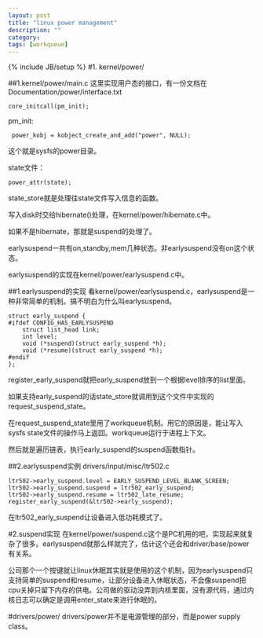 ```yaml
---
layout: post
title: "linux power management"
description: ""
category: 
tags: [workqueue]
---
```

{% include JB/setup %}
#1.
kernel/power/


##1.kernel/power/main.c
这里实现用户态的接口，有一份文档在Documentation/power/interface.txt

    core_initcall(pm_init);

pm_init:

     power_kobj = kobject_create_and_add("power", NULL);

这个就是sysfs的power目录。

state文件：

    power_attr(state);
    
state_store就是处理往state文件写入信息的函数。

写入disk时交给hibernate()处理，在kernel/power/hibernate.c中。

如果不是hibernate，那就是suspend的处理了。

earlysuspend一共有on,standby,mem几种状态。非earlysuspend没有on这个状态。

earlysuspend的实现在kernel/power/earlysuspend.c中。

##1.earlysuspend的实现
看kernel/power/earlysuspend.c，earlysuspend是一种非常简单的机制。搞不明白为什么叫earlysuspend。

    struct early_suspend {
    #ifdef CONFIG_HAS_EARLYSUSPEND
        struct list_head link;
        int level;
        void (*suspend)(struct early_suspend *h);
        void (*resume)(struct early_suspend *h);
    #endif
    };

register_early_suspend就把early_suspend放到一个根据level排序的list里面。

如果支持early_suspend的话state_store就调用到这个文件中实现的request_suspend_state。

在request_suspend_state里用了workqueue机制。用它的原因是，能让写入sysfs state文件的操作马上返回。workqueue运行于进程上下文。

然后就是遍历链表，执行early_suspend的suspend函数指针。

##2.earlysuspend实例
drivers/input/misc/ltr502.c

    ltr502->early_suspend.level = EARLY_SUSPEND_LEVEL_BLANK_SCREEN;
    ltr502->early_suspend.suspend = ltr502_early_suspend;
    ltr502->early_suspend.resume = ltr502_late_resume;
    register_early_suspend(&ltr502->early_suspend);

在ltr502_early_suspend让设备进入低功耗模式了。

#2.suspend实现
在kernel/power/suspend.c这个是PC机用的吧，实现起来就复杂了很多。earlysuspend就那么样就完了，估计这个还会和driver/base/power有关系。

公司那个一个按键就让linux休眠其实就是使用的这个机制，因为earlysuspend只支持简单的suspend和resume，让部分设备进入休眠状态，不会像suspend把cpu关掉只留下内存的供电。公司做的驱动没弄到内核里面，没有源代码，通过内核日志可以确定是调用enter_state来进行休眠的。



#drivers/power/
drivers/power并不是电源管理的部分，而是power supply class。
